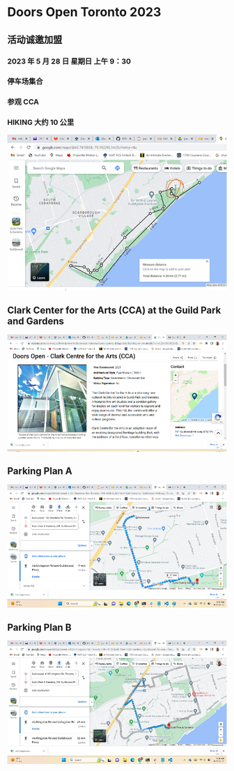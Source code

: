 # Doors Open Toronto 2023

## 活动诚邀加盟

### 2023 年 5 月 28 日 星期日 上午 9：30

### 停车场集合

### 参观 CCA

### HIKING 大约 10 公里
![hiking](Hiking.png)

## Clark Center for the Arts (CCA) at the Guild Park and Gardens
[![CCA](CCA.png)](https://www.toronto.ca/explore-enjoy/festivals-events/doors-open-toronto/doors-open-buildings-sites/building-or-site-details/?id=a0j3m00000G3IKBAA3&title=Clark-Centre-for-the-Arts-(CCA))


## Parking Plan A
[![PPA](ParkingPlanA.png)](https://www.google.com/maps/dir/Guildwood,+130+Westlake+Rd,+Toronto,+ON+M1E/Guild+Park+%26+Gardens,+Guildwood+Parkway,+Toronto,+ON/@43.7514667,-79.2025286,16z/data=!4m14!4m13!1m5!1m1!1s0x89d4d00a9ff5453b:0x196d2c91a0aacd2a!2m2!1d-79.2000798!2d43.7540042!1m5!1m1!1s0x89d4db9b75f695e5:0x80b28b23b182028!2m2!1d-79.192493!2d43.7480943!3e2?entry=ttu)

## Parking Plan B
[![PPB](ParkingPlanB.png)](https://www.google.com/maps/dir/Guildwood,+4105+Kingston+Rd,+Toronto,+ON+M1E/Guild+Park+%26+Gardens,+Guildwood+Parkway,+Toronto,+ON/@43.7527425,-79.2054748,15z/data=!3m1!4b1!4m14!4m13!1m5!1m1!1s0x89d4da9f8d42fde9:0xa517d0a0c613a9fc!2m2!1d-79.1985071!2d43.7555871!1m5!1m1!1s0x89d4db9b75f695e5:0x80b28b23b182028!2m2!1d-79.192493!2d43.7480943!3e2?entry=ttu)